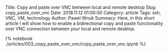 Title: Copy and paste over VNC between local and remote desktop
Slug: copy_paste_over_vnc
Date: 2018.11.12 01:00:00
Category: article
Tags: ssh, VNC, VM, technology
Author: Pawel Wnuk
Summary: Here, in this short article I will show how to enable a bidirectional copy and paste functionality over VNC connection between your local and remote desktop.

{% notebook ./articles/003_copy_paste_over_vnc/copy_paste_over_vnc.ipynb %}
